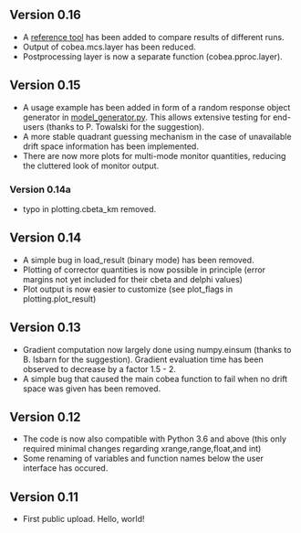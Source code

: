 ## Version 0.16 ##

* A [reference tool](examples/reference_tool.py) has been added to compare results of different runs.
* Output of cobea.mcs.layer has been reduced.
* Postprocessing layer is now a separate function (cobea.pproc.layer).

## Version 0.15 ##

* A usage example has been added in form of a random response object generator
  in [model_generator.py](examples/model_generator.py). This allows extensive testing for end-users
  (thanks to P. Towalski for the suggestion).
* A more stable quadrant guessing mechanism in the case of unavailable drift space information has been implemented.
* There are now more plots for multi-mode monitor quantities, reducing the cluttered look of monitor output.

### Version 0.14a ###

* typo in plotting.cbeta_km removed.

## Version 0.14 ##

* A simple bug in load_result (binary mode) has been removed.
* Plotting of corrector quantities is now possible in principle
  (error margins not yet included for their cbeta and delphi values)
* Plot output is now easier to customize (see plot_flags in plotting.plot_result)

## Version 0.13 ##

* Gradient computation now largely done using numpy.einsum
  (thanks to B. Isbarn for the suggestion).
  Gradient evaluation time has been observed to decrease by a factor 1.5 - 2. 
* A simple bug that caused the main cobea function to fail when no drift space was given has been removed.

## Version 0.12 ##

* The code is now also compatible with Python 3.6 and above
  (this only required minimal changes regarding xrange,range,float,and int)
* Some renaming of variables and function names below the user interface has occured.

## Version 0.11 ##

* First public upload. Hello, world!
